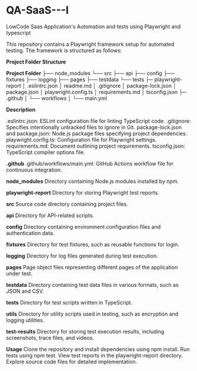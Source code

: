 # QA-SaaS---I
LowCode Saas Application's Automation and tests using Playwright and typescript

This repository contains a Playwright framework setup for automated testing. The framework is structured as follows:

**Project Folder Structure**

**Project Folder**
├── node_modules
└── src
       ├── api
       ├── config
       ├── fixtures
       ├── logging
       ├── pages
       ├── testdata
       └── tests
├─ playwright-report
│ .eslintrc.json
│ readme.md
│ .gitignore
│ package-lock.json
│ package.json
│ playwright.config.ts
│ requirements.md
│ tsconfig.json
├─ .github
│        └── workflows
│                 └── main.yml

**Description**

.eslintrc.json: ESLint configuration file for linting TypeScript code.
.gitignore: Specifies intentionally untracked files to ignore in Git.
package-lock.json and package.json: Node.js package files specifying project dependencies.
playwright.config.ts: Configuration file for Playwright settings.
requirements.md: Document outlining project requirements.
tsconfig.json: TypeScript compiler options file.

**.github**
.github/workflows/main.yml: GitHub Actions workflow file for continuous integration.

**node_modules**
Directory containing Node.js modules installed by npm.

**playwright-report**
Directory for storing Playwright test reports.

**src**
Source code directory containing project files.

**api**
Directory for API-related scripts.

**config**
Directory containing environment configuration files and authentication data.

**fixtures**
Directory for test fixtures, such as reusable functions for login.

**logging**
Directory for log files generated during test execution.

**pages**
Page object files representing different pages of the application under test.

**testdata**
Directory containing test data files in various formats, such as JSON and CSV.

**tests**
Directory for test scripts written in TypeScript.

**utils**
Directory for utility scripts used in testing, such as encryption and logging utilities.

**test-results**
Directory for storing test execution results, including screenshots, trace files, and videos.

**Usage**
Clone the repository and install dependencies using npm install.
Run tests using npm test.
View test reports in the playwright-report directory.
Explore source code files for detailed implementation.
